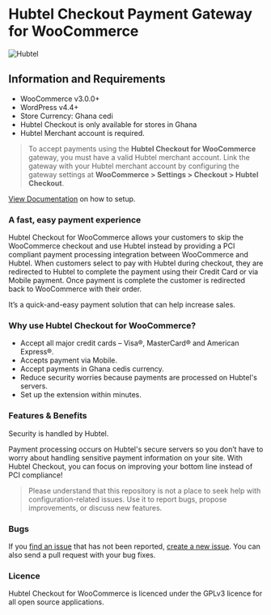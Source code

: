 # Hubtel Checkout Payment Gateway for WooCommerce

![Hubtel](https://cldup.com/4LqRHM-Djg.png)

## Information and Requirements
* WooCommerce v3.0.0+
* WordPress v4.4+
* Store Currency: Ghana cedi
* Hubtel Checkout is only available for stores in Ghana
* Hubtel Merchant account is required.

> To accept payments using the **Hubtel Checkout for WooCommerce** gateway, you must have a valid Hubtel merchant account.
> Link the gateway with your Hubtel merchant account by configuring the gateway settings at **WooCommerce > Settings > Checkout > Hubtel Checkout**.

[View Documentation](https://github.com/seb86/woocommerce-hubtel-payment-gateway/wiki) on how to setup.

### A fast, easy payment experience

Hubtel Checkout for WooCommerce allows your customers to skip the WooCommerce checkout and use Hubtel instead by providing a PCI compliant payment processing integration between WooCommerce and Hubtel. When customers select to pay with Hubtel during checkout, they are redirected to Hubtel to complete the payment using their Credit Card or via Mobile payment. Once payment is complete the customer is redirected back to WooCommerce with their order.

It’s a quick-and-easy payment solution that can help increase sales.

### Why use Hubtel Checkout for WooCommerce?

* Accept all major credit cards – Visa®, MasterCard® and American Express®.
* Accepts payment via Mobile.
* Accept payments in Ghana cedis currency.
* Reduce security worries because payments are processed on Hubtel's servers.
* Set up the extension within minutes.

### Features & Benefits

Security is handled by Hubtel.

Payment processing occurs on Hubtel's secure servers so you don’t have to worry about handling sensitive payment information on your site. With Hubtel Checkout, you can focus on improving your bottom line instead of PCI compliance!

> Please understand that this repository is not a place to seek help with configuration-related issues. Use it to report bugs, propose improvements, or discuss new features.

### Bugs
If you [find an issue](https://github.com/seb86/woocommerce-hubtel-payment-gateway/issues?state=open) that has not been reported, [create a new issue](https://github.com/seb86/woocommerce-hubtel-payment-gateway/issues/new). You can also send a pull request with your bug fixes.

### Licence

Hubtel Checkout for WooCommerce is licenced under the GPLv3 licence for all open source applications.
